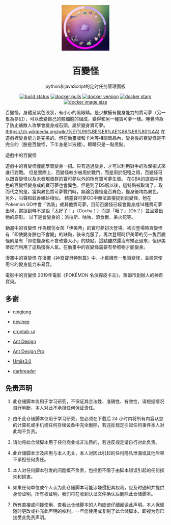 <p align="center">
  <a href="https://github.com/sxx1314/Ditto">
    <img width="150" src="https://raw.githubusercontent.com/sxx1314/Ditto/master/ditto.jpg">
  </a>
</p>

<h1 align="center">百變怪</h1>

<div align="center">

python和javaScript的定时任务管理面板

[![build status][build-status-image]][build-status-url] [![docker pulls][docker-pulls-image]][docker-pulls-url] [![docker version][docker-version-image]][docker-version-url] [![docker stars][docker-stars-image]][docker-stars-url] [![docker image size][docker-image-size-image]][docker-image-size-url]

[donate-url]: https://qinglong.whyour.cn/nice.png
[build-status-image]: https://img.shields.io/docker/cloud/build/whyour/qinglong?style=for-the-badge
[build-status-url]: https://img.shields.io/docker/cloud/build/sxx1314/ditto
[docker-pulls-image]: https://img.shields.io/docker/pulls/sxx1314/ditto?style=for-the-badge
[docker-pulls-url]: https://hub.docker.com/r/sxx1314/ditto
[docker-version-image]: https://img.shields.io/docker/v/sxx1314/ditto?style=for-the-badge
[docker-version-url]: https://hub.docker.com/r/sxx1314/ditto/tags?page=1&ordering=last_updated
[docker-stars-image]: https://img.shields.io/docker/stars/sxx1314/ditto?style=for-the-badge
[docker-stars-url]: https://hub.docker.com/r/sxx1314/ditto
[docker-image-size-image]: https://img.shields.io/docker/image-size/sxx1314/ditto?style=for-the-badge
[docker-image-size-url]: https://hub.docker.com/r/sxx1314/ditto

</div>

百變怪，身體呈紫色液狀，有小小的黑眼睛。是少數擁有變身能力的寶可夢（另一隻為夢幻），可以改變自己的體細胞的組成，變得和另一種寶可夢一樣。睡覺時為了防止被敵人攻擊會變身成石頭。屬於變身寶可夢。(https://zh.wikipedia.org/wiki/%E7%99%BE%E8%AE%8A%E6%80%AA)
在遊戲裡變身能力是完美的。但在動畫版和卡片等相關商品內，變身後的百變怪是不完全的（臉是百變怪，下半身是半液體）。眼睛只是一點黑點。

遊戲中的百變怪

遊戲中的百變怪僅能學習變身一招。只有透過變身，才可以利用對手的攻擊招式來進行對戰。
但是實際上、百變怪較少被用於戰鬥，而是用於配種之用，百變怪可以跟百變怪以及未發現蛋群的寶可夢以外的所有寶可夢生蛋。
在GBA的遊戲中異色的百變怪變身成的寶可夢也會異色。但是到了DS版以後，這特點被取消了。取而代之的是，當與異色寶可夢戰鬥時，無論百變怪是否異色，變身後均為異色。
另外，叫聲和蚊香蝌蚪相似。
精靈寶可夢GO中無法直接捉到百變怪，牠在Pokemon GO中會「偽裝」成其他寶可夢。目前百變怪已經會變身成14種寶可夢出現，當捉到時不是說「太好了！」（Gocha！）而是「哦？」（Oh？）並且變出牠的原形。
以下是會變身的：派拉斯、咕咕、溶食獸、呆火駝等。

動畫中的百變怪
作為模仿女孩「伊美蒂」的寶可夢初次登場。初次登場時百變怪有「即使變身臉也不會變」的缺點，後來克服了。再次登場時伊美蒂的另一隻百變怪則是有「即使變身也不會改變大小」的缺點。這點雖然還沒有矯正過來，但伊美蒂反而利用了這點獲得人氣。在動畫中的百變怪需要有參照物才能變身。

漫畫中的百變怪
在漫畫《神奇寶貝特別篇》中，小藍擁有一隻百變怪，並經常使用它的變身能力來易容。

電影中的百變怪
2019年電影《POKÉMON 名偵探皮卡丘》，萊姆市創辦人的神奇寶貝。

## 多谢

* [qinglong](https://github.com/whyour/qinglong)

* [nevinee](https://gitee.com/evine)

* [crontab-ui](https://github.com/alseambusher/crontab-ui)

* [Ant Design](https://ant.design)

* [Ant Design Pro](https://pro.ant.design/)

* [Umijs3.0](https://umijs.org)

* [darkreader](https://github.com/darkreader/darkreader)

## 免责声明

1. 此仓储脚本仅用于学习研究，不保证其合法性、准确性、有效性，请根据情况自行判断，本人对此不承担任何保证责任。

2. 由于此仓储脚本仅用于学习研究，您必须在下载后 24 小时内将所有内容从您的计算机或手机或任何存储设备中完全删除，若违反规定引起任何事件本人对此均不负责。

3. 请勿将此仓储脚本用于任何商业或非法目的，若违反规定请自行对此负责。

4. 此仓储脚本涉及应用与本人无关，本人对因此引起的任何隐私泄漏或其他后果不承担任何责任。

5. 本人对任何脚本引发的问题概不负责，包括但不限于由脚本错误引起的任何损失和损害。

6. 如果任何单位或个人认为此仓储脚本可能涉嫌侵犯其权利，应及时通知并提供身份证明，所有权证明，我们将在收到认证文件确认后删除此仓储脚本。

7. 所有直接或间接使用、查看此仓储脚本的人均应该仔细阅读此声明。本人保留随时更改或补充此声明的权利。一旦您使用或复制了此仓储脚本，即视为您已接受此免责声明。

